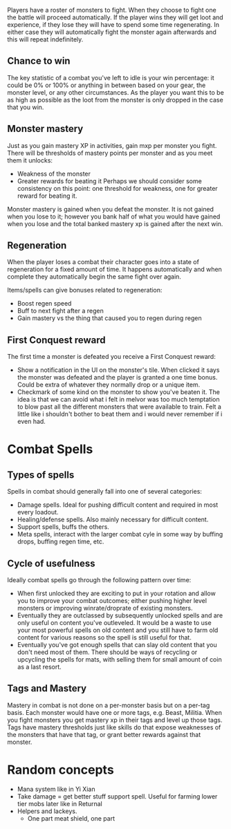 Players have a roster of monsters to fight. When they choose to fight one the battle will proceed automatically. If the player wins they will get loot and experience, if they lose they will have to spend some time regenerating. In either case they will automatically fight the monster again afterwards and this will repeat indefinitely.

## Chance to win
The key statistic of a combat you've left to idle is your win percentage: it could be 0% or 100% or anything in between based on your gear, the monster level, or any other circumstances. As the player you want this to be as high as possible as the loot from the monster is only dropped in the case that you win.

## Monster mastery
Just as you gain mastery XP in activities, gain mxp per monster you fight. There will be thresholds of mastery points per monster and as you meet them it unlocks:
* Weakness of the monster
* Greater rewards for beating it
Perhaps we should consider some consistency on this point: one threshold for weakness, one for greater reward for beating it.

Monster mastery is gained when you defeat the monster. It is not gained when you lose to it; however you bank half of what you would have gained when you lose and the total banked mastery xp is gained after the next win.

## Regeneration
When the player loses a combat their character goes into a state of regeneration for a fixed amount of time. It happens automatically and when complete they automatically begin the same fight over again.

Items/spells can give bonuses related to regeneration:
- Boost regen speed
- Buff to next fight after a regen
- Gain mastery vs the thing that caused you to regen during regen

## First Conquest reward
The first time a monster is defeated you receive a First Conquest reward:
* Show a notification in the UI on the monster's tile. When clicked it says the monster was defeated and the player is granted a one time bonus. Could be extra of whatever they normally drop or a unique item.
* Checkmark of some kind on the monster to show you've beaten it.
The idea is that we can avoid what i felt in melvor was too much temptation to blow past all the different monsters that were available to train. Felt a little like i shouldn't bother to beat them and i would never remember if i even had.

# Combat Spells
## Types of spells
Spells in combat should generally fall into one of several categories:
* Damage spells. Ideal for pushing difficult content and required in most every loadout.
* Healing/defense spells. Also mainly necessary for difficult content.
* Support spells, buffs the others.
* Meta spells, interact with the larger combat cyle in some way by buffing drops, buffing regen time, etc.
## Cycle of usefulness
Ideally combat spells go through the following pattern over time:
* When first unlocked they are exciting to put in your rotation and allow you to improve your combat outcomes; either pushing higher level monsters or improving winrate/droprate of existing monsters.
* Eventually they are outclassed by subsequently unlocked spells and are only useful on content you've outleveled. It would be a waste to use your most powerful spells on old content and you still have to farm old content for various reasons so the spell is still useful for that.
* Eventually you've got enough spells that can slay old content that you don't need most of them. There should be ways of recycling or upcycling the spells for mats, with selling them for small amount of coin as a last resort.

## Tags and Mastery
Mastery in combat is not done on a per-monster basis but on a per-tag basis. Each monster would have one or more tags, e.g. Beast, Militia. When you fight monsters you get mastery xp in their tags and level up those tags. Tags have mastery thresholds just like skills do that expose weaknesses of the monsters that have that tag, or grant better rewards against that monster.

# Random concepts
* Mana system like in Yi Xian
* Take damage = get better stuff support spell. Useful for farming lower tier mobs later like in Returnal
* Helpers and lackeys.
    * One part meat shield, one part